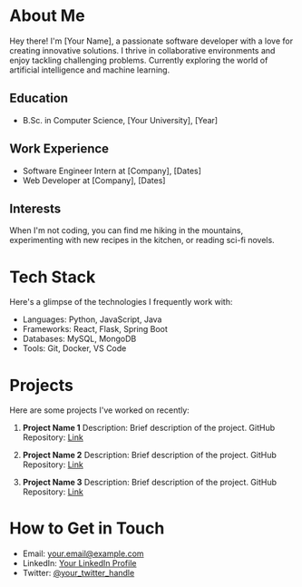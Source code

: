 # About Me
Hey there! I'm [Your Name], a passionate software developer with a love for creating innovative solutions. I thrive in collaborative environments and enjoy tackling challenging problems. Currently exploring the world of artificial intelligence and machine learning.

## Education
- B.Sc. in Computer Science, [Your University], [Year]

## Work Experience
- Software Engineer Intern at [Company], [Dates]
- Web Developer at [Company], [Dates]

## Interests
When I'm not coding, you can find me hiking in the mountains, experimenting with new recipes in the kitchen, or reading sci-fi novels.

# Tech Stack
Here's a glimpse of the technologies I frequently work with:

- Languages: Python, JavaScript, Java
- Frameworks: React, Flask, Spring Boot
- Databases: MySQL, MongoDB
- Tools: Git, Docker, VS Code

# Projects
Here are some projects I've worked on recently:

1. **Project Name 1**
   Description: Brief description of the project.
   GitHub Repository: [Link](https://github.com/username/project1)

2. **Project Name 2**
   Description: Brief description of the project.
   GitHub Repository: [Link](https://github.com/username/project2)

3. **Project Name 3**
   Description: Brief description of the project.
   GitHub Repository: [Link](https://github.com/username/project3)

# How to Get in Touch
- Email: [your.email@example.com](mailto:your.email@example.com)
- LinkedIn: [Your LinkedIn Profile](https://www.linkedin.com/in/your-profile)
- Twitter: [@your_twitter_handle](https://twitter.com/your_twitter_handle)
